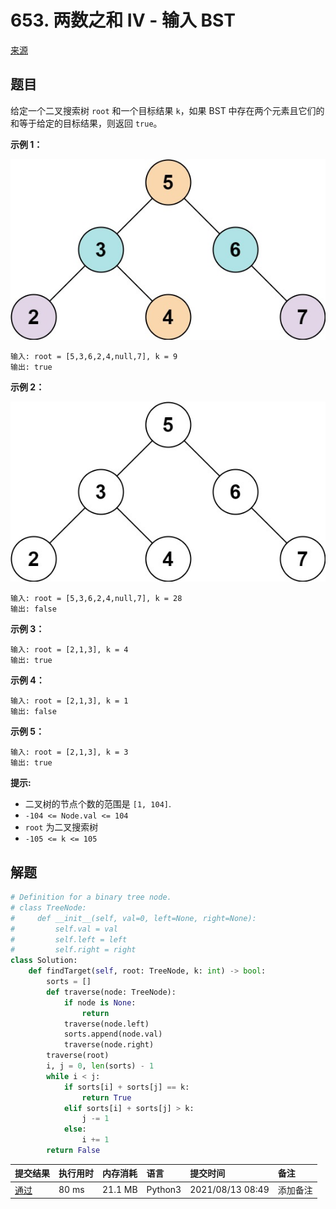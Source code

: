 # 653. 两数之和 IV - 输入 BST

[来源](https://leetcode-cn.com/problems/two-sum-iv-input-is-a-bst/)

## 题目

给定一个二叉搜索树 `root` 和一个目标结果 `k`，如果 BST 中存在两个元素且它们的和等于给定的目标结果，则返回 `true`。

**示例 1：**

![img](images/normal-0653-1.jpg)

```
输入: root = [5,3,6,2,4,null,7], k = 9
输出: true
```

**示例 2：**

![img](images/normal-0653-2.jpg)

```
输入: root = [5,3,6,2,4,null,7], k = 28
输出: false
```

**示例 3：**

```
输入: root = [2,1,3], k = 4
输出: true
```

**示例 4：**

```
输入: root = [2,1,3], k = 1
输出: false
```

**示例 5：**

```
输入: root = [2,1,3], k = 3
输出: true
```

**提示:**

- 二叉树的节点个数的范围是 `[1, 104]`.
- `-104 <= Node.val <= 104`
- `root` 为二叉搜索树
- `-105 <= k <= 105`

## 解题

```python
# Definition for a binary tree node.
# class TreeNode:
#     def __init__(self, val=0, left=None, right=None):
#         self.val = val
#         self.left = left
#         self.right = right
class Solution:
    def findTarget(self, root: TreeNode, k: int) -> bool:
        sorts = []
        def traverse(node: TreeNode):
            if node is None:
                return
            traverse(node.left)
            sorts.append(node.val)
            traverse(node.right)
        traverse(root)
        i, j = 0, len(sorts) - 1
        while i < j:
            if sorts[i] + sorts[j] == k:
                return True
            elif sorts[i] + sorts[j] > k:
                j -= 1
            else:
                i += 1
        return False
```

| 提交结果                                                     | 执行用时 | 内存消耗 | 语言    | 提交时间         | 备注     |
| :----------------------------------------------------------- | :------- | :------- | :------ | :--------------- | :------- |
| [通过](https://leetcode-cn.com/submissions/detail/206381717/) | 80 ms    | 21.1 MB  | Python3 | 2021/08/13 08:49 | 添加备注 |